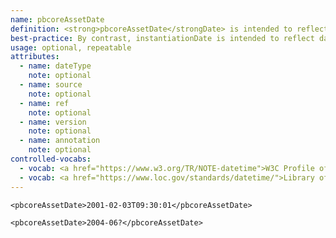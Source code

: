 ```yaml
---
name: pbcoreAssetDate
definition: <strong>pbcoreAssetDate</strongDate> is intended to reflect dates associated with the Intellectual Content.
best-practice: By contrast, instantiationDate is intended to reflect date information for the specific instance. For instance, if you have a VHS copy of Gone With The Wind, the pbcoreAssetDate would be 1939, while the instantiationDate of the VHS copy could be 1985. pbcoreAssetDate may also be used to reflect availability dates, etc. Date types should be specified using the @dateType attribute.  Dates or time-based events related to the content of the asset, on the other hand, would be described in the ‘coverage’ element — so, while the storyline of Gone with the Wind takes place in the nineteenth century, this information should be noted in the Coverage field, not the assetDate field.  Best practice is to use ISO 8601 or some other date/time standard if possible.
usage: optional, repeatable
attributes:
  - name: dateType
    note: optional
  - name: source
    note: optional
  - name: ref
    note: optional
  - name: version
    note: optional
  - name: annotation
    note: optional
controlled-vocabs:
  - vocab: <a href="https://www.w3.org/TR/NOTE-datetime">W3C Profile of ISO 8601 Representation of dates and times</a>
  - vocab: <a href="https://www.loc.gov/standards/datetime/">Library of Congress Extended Date/Time Format</a>
---
```

~~~~
<pbcoreAssetDate>2001-02-03T09:30:01</pbcoreAssetDate>
~~~~

~~~~
<pbcoreAssetDate>2004-06?</pbcoreAssetDate>
~~~~

